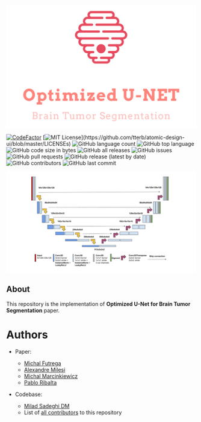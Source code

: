 ![logo](logo.png)

[![CodeFactor](https://www.codefactor.io/repository/github/everlookneversee/optimized-u-net/badge)](https://www.codefactor.io/repository/github/everlookneversee/optimized-u-net)
[![MIT License](https://img.shields.io/apm/l/atomic-design-ui.svg?)](https://github.com/tterb/atomic-design-ui/blob/master/LICENSEs)
![GitHub language count](https://img.shields.io/github/languages/count/EverLookNeverSee/Optimized-U-Net)
![GitHub top language](https://img.shields.io/github/languages/top/EverLookNeverSee/Optimized-U-Net)
![GitHub code size in bytes](https://img.shields.io/github/languages/code-size/EverLookNeverSee/Optimized-U-Net)
![GitHub all releases](https://img.shields.io/github/downloads/EverLookNeverSee/Optimized-U-Net/total)
![GitHub issues](https://img.shields.io/github/issues-raw/EverLookNeverSee/Optimized-U-Net)
![GitHub pull requests](https://img.shields.io/github/issues-pr-raw/EverLookNeverSee/Optimized-U-Net)
![GitHub release (latest by date)](https://img.shields.io/github/v/release/EverLookNeverSee/Optimized-U-Net)
![GitHub contributors](https://img.shields.io/github/contributors/EverLookNeverSee/Optimized-U-Net)
![GitHub last commit](https://img.shields.io/github/last-commit/EverLookNeverSee/Optimized-U-Net)

![unet architecture](U-Net_Diagram.png)


## About
This repository is the implementation of **Optimized U-Net for Brain Tumor Segmentation** paper.  


# Authors
* Paper:
    * [Michal Futrega](mailto:mfutrega@nvidia.com)
    * [Alexandre Milesi](mailto:alexandrem@nvidia.com)
    * [Michal Marcinkiewicz](mailto:michalm@nvidia.com)
    * [Pablo Ribalta](mailto:pribalta@nvidia.com)

* Codebase:
    * [Milad Sadeghi DM](https://github.com/EverLookNeverSee)
    * List of [all contributors](https://github.com/EverLookNeverSee/Optimized-U-Net/graphs/contributors) to this repository
